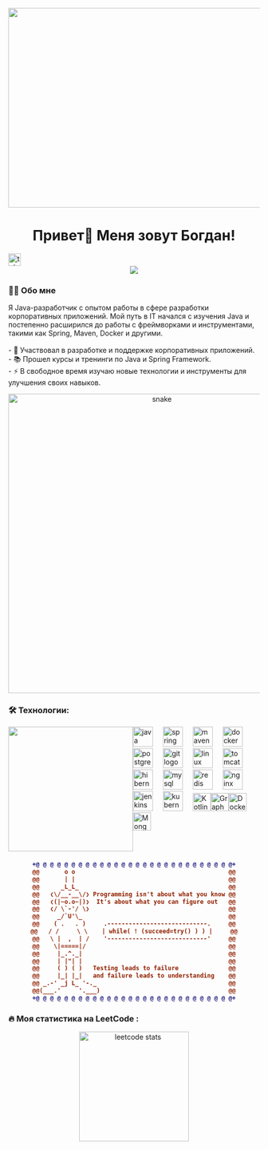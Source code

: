 <br clear="both">
<div align="center">
    <img height="400" width="800"
         src="https://gifs.obs.ru-moscow-1.hc.sbercloud.ru/4f47e4813aa2aebbe240a2e9fc56d365d48df23394574129f1bbe230e54827cc.gif"/>
</div>
<h1 align="center">Привет👋 Меня зовут Богдан!</h1>
 <a href="https://t.me/BodyaPryadko" target="_blank"> <img
        src="https://img.shields.io/static/v1?message=Telegram&logo=telegram&label=&color=2CA5E0&logoColor=white&labelColor=&style=for-the-badge"
        height="25" alt="telegram logo"/> </a>
</div>
<div align="center">
    <img src="https://visitor-badge.laobi.icu/badge?page_id=filimonovalexey.filimonovalexey&"/>
</div>
<h3 align="left">👩‍💻 Обо мне</h3>
<p align="left">Я Java-разработчик с опытом работы в сфере разработки корпоративных приложений. Мой путь в IT начался с
    изучения Java и постепенно расширился до работы с фреймворками и инструментами, такими как Spring, Maven, Docker и
    другими.<br><br>- 🔭 Участвовал в разработке и поддержке корпоративных приложений.<br>- 📚 Прошел курсы и тренинги по
    Java и Spring Framework.<br>- ⚡ В свободное время изучаю новые технологии и инструменты для улучшения своих навыков.
</p>

<p align="center"><img width="600" src="https://media1.tenor.com/m/GfSX-u7VGM4AAAAd/coding.gif" alt="snake"/></p>
<h3 align="left">🛠 Технологии:</h3>

<div style=display:flex>
<img width = 250 src="https://octodex.github.com/images/daftpunktocat-thomas.gif"/>

<div align="left"> <img src="https://cdn.jsdelivr.net/gh/devicons/devicon/icons/java/java-original.svg" height="40" alt="java logo" />
 <img width="12" /> <img src="https://cdn.jsdelivr.net/gh/devicons/devicon/icons/spring/spring-original.svg" height="40" alt="spring logo" /> <img width="12" /> 
    <img src="https://cdn.jsdelivr.net/gh/devicons/devicon/icons/maven/maven-original.svg" height="40" alt="maven logo" /> <img width="12" /> <img src="https://cdn.jsdelivr.net/gh/devicons/devicon/icons/docker/docker-original.svg" height="40" alt="docker logo" /> <img width="12" /> 
    <img src="https://cdn.jsdelivr.net/gh/devicons/devicon/icons/postgresql/postgresql-original.svg" height="40" alt="postgresql logo" /> <img width="12" /> <img src="https://cdn.jsdelivr.net/gh/devicons/devicon/icons/git/git-original.svg" height="40" alt="git logo" /> <img width="12" />
    <img src="https://cdn.jsdelivr.net/gh/devicons/devicon/icons/linux/linux-original.svg" height="40" alt="linux logo" /> <img width="12" /> <img src="https://cdn.jsdelivr.net/gh/devicons/devicon/icons/tomcat/tomcat-original.svg" height="40" alt="tomcat logo" /> <img width="12" />
   <img width="12" /> <img src="https://cdn.jsdelivr.net/gh/devicons/devicon/icons/hibernate/hibernate-original.svg" height="40" alt="hibernate logo" />
    <img width="12" /> 
    <img src="https://cdn.jsdelivr.net/gh/devicons/devicon/icons/mysql/mysql-original.svg" height="40" alt="mysql logo" /> <img width="12" /> <img src="https://cdn.jsdelivr.net/gh/devicons/devicon/icons/redis/redis-original.svg" height="40" alt="redis logo" /> <img width="12" /> 
    <img src="https://cdn.jsdelivr.net/gh/devicons/devicon/icons/nginx/nginx-original.svg" height="40" alt="nginx logo" /> <img width="12" /> <img src="https://cdn.jsdelivr.net/gh/devicons/devicon/icons/jenkins/jenkins-line.svg" height="40" alt="jenkins logo" /> <img width="12" /> 
    <img src="https://cdn.jsdelivr.net/gh/devicons/devicon/icons/kubernetes/kubernetes-plain.svg" height="40" alt="kubernetes logo" /> <img width="12" /> 
    <a href="https://kotlinlang.org/" target="_blank" rel="noreferrer"><img src="https://raw.githubusercontent.com/danielcranney/readme-generator/main/public/icons/skills/kotlin-colored.svg" width="36" height="36" alt="Kotlin" /></a><a href="https://graphql.org/" target="_blank" rel="noreferrer"><img src="https://raw.githubusercontent.com/danielcranney/readme-generator/main/public/icons/skills/graphql-colored.svg" width="36" height="36" alt="GraphQL" /></a><a href="https://www.docker.com/" target="_blank" rel="noreferrer"><img src="https://raw.githubusercontent.com/danielcranney/readme-generator/main/public/icons/skills/docker-colored.svg" width="36" height="36" alt="Docker" /></a>
    <a href="https://www.mongodb.com/" target="_blank" rel="noreferrer"><img src="https://raw.githubusercontent.com/danielcranney/readme-generator/main/public/icons/skills/mongodb-colored.svg" width="36" height="36" alt="MongoDB" /></a>
    </div>
    </div>
    <h4 align="center">
<h4 align="center">
  
```diff
+@ @ @ @ @ @ @ @ @ @ @ @ @ @ @ @ @ @ @ @ @ @ @ @ @ @ @ @+
@@       o o                                           @@
@@       | |                                           @@
@@      _L_L_                                          @@
@@   ❮\/__-__\/❯ Programming isn't about what you know @@
@@   ❮(|~o.o~|)❯  It's about what you can figure out   @@
@@   ❮/ \`-'/ \❯                                       @@
@@     _/`U'\_                                         @@
@@    ( .   . )     .----------------------------.     @@
@@   / /     \ \    | while( ! (succeed=try() ) ) |     @@
@@   \ |  ,  | /    '----------------------------'     @@
@@    \|=====|/                                        @@
@@     |_.^._|                                         @@
@@     | |"| |                                         @@
@@     ( ) ( )   Testing leads to failure              @@
@@     |_| |_|   and failure leads to understanding    @@
@@ _.-' _j L_ '-._                                     @@
@@(___.'     '.___)                                    @@
+@ @ @ @ @ @ @ @ @ @ @ @ @ @ @ @ @ @ @ @ @ @ @ @ @ @ @ @+
```

</h4>  

<h3 align="left">🔥 Моя статистика на LeetCode :</h3>
<div align="center"> <img src="https://leetcode-stats-six.vercel.app/?username=Bogdan4853&theme=dark" height="220" alt="leetcode stats" /> </div>


